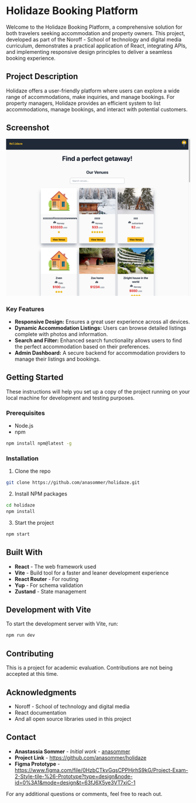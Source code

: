 # Holidaze Booking Platform

Welcome to the Holidaze Booking Platform, a comprehensive solution for both travelers seeking accommodation and property owners. This project, developed as part of the Noroff - School of technology and digital media curriculum, demonstrates a practical application of React, integrating APIs, and implementing responsive design principles to deliver a seamless booking experience.

## Project Description

Holidaze offers a user-friendly platform where users can explore a wide range of accommodations, make inquiries, and manage bookings. For property managers, Holidaze provides an efficient system to list accommodations, manage bookings, and interact with potential customers.

## Screenshot

![Screenshot of the project](/src/assets/Holidaze.png)

### Key Features

- **Responsive Design:** Ensures a great user experience across all devices.
- **Dynamic Accommodation Listings:** Users can browse detailed listings complete with photos and information.
- **Search and Filter:** Enhanced search functionality allows users to find the perfect accommodation based on their preferences.
- **Admin Dashboard:** A secure backend for accommodation providers to manage their listings and bookings.

## Getting Started

These instructions will help you set up a copy of the project running on your local machine for development and testing purposes.

### Prerequisites

- Node.js
- npm

```bash
npm install npm@latest -g
```

### Installation

1. Clone the repo

```bash
git clone https://github.com/anasommer/holidaze.git
```

2. Install NPM packages

```bash
cd holidaze
npm install
```

3. Start the project

```bash
npm start
```

## Built With

- **React** - The web framework used
- **Vite** - Build tool for a faster and leaner development experience
- **React Router** - For routing
- **Yup** - For schema validation
- **Zustand** - State management

## Development with Vite

To start the development server with Vite, run:

```bash
npm run dev
```

## Contributing

This is a project for academic evaluation. Contributions are not being accepted at this time.

## Acknowledgments

- Noroff - School of technology and digital media
- React documentation
- And all open source libraries used in this project

## Contact

- **Anastassia Sommer** - _Initial work_ - [anasommer](https://github.com/anasommer)
- **Project Link** - https://github.com/anasommer/holidaze
- **Figma Prototype** - https://www.figma.com/file/0HzbCTkvGqsCPPHjrhS9kG/Project-Exam-2-Style-tile-%26-Prototype?type=design&node-id=0%3A1&mode=design&t=63fJ6X5ye3VT7xiC-1

For any additional questions or comments, feel free to reach out.
